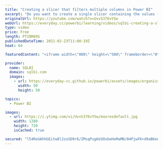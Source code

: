 ```yaml
---
title: "Creating a slicer that filters multiple columns in Power BI"
excerpt: "Do you want to create a single slicer containing the values from different columns? Learn how to create a slicer that applies the selected filters on any of the underlying columns. Article and download: https://sql.bi/323178/?aff=yt  How to learn DAX: https://www.sqlbi.com/guides/dax/?aff=yt The definitive"
originalUrl: https://youtube.com/watch?v=UvvS376vYSw
webUrl: https://everyday.cc/powerbi/learning/videos/sqlbi-creating-a-slicer-that-filters-multiple-columns-in-power-bi/
type: video
price: Free
length: PT20M49S
publishedDateTime: 2021-02-23T11:00:19Z
heat: 64

featuredContent: "<iframe width=\"800\" height=\"500\" frameborder=\"0\" src=\"https://www.youtube.com/embed/UvvS376vYSw\" allow=\"accelerometer; autoplay; encrypted-media; gyroscope; picture-in-picture\" allowfullscreen></iframe>"

provider:
  name: SQLBI
  domain: sqlbi.com
  images:
    - url: https://everyday-cc.github.io/powerbi/assets/images/organizations/sqlbi.com-50x50.jpg
      width: 50
      height: 50

topics:
  - Power BI

images:
  - url: https://i.ytimg.com/vi/UvvS376vYSw/maxresdefault.jpg
    width: 1280
    height: 720
    isCached: true

secured: "l54ReUAhhGEitw8l2zoSD9r6/ZMsqPugHzUOxbeHoMaMN/04PjwFK+d9aB6enygCdTuhDGkeh5fbQK+bJHuvLrfLBgLV1ziGvUu336HlmTkFwILIgxwPlP+blz49htcQJcOoUJRi+vJfNMqmsDfaI/t9+oYxextglJhiZ8Ig7XtYOEm0Jg7vFJdZFDPf8JkWZ9Bpf6kNDk1iJVndpO6PtUvEgogZeWO6f1r4lcnJgvxwO9e3aJDnYfkEXzUREe/FxtQEihJrlNdU8Q6o9umG5rcsVtm4oF6FOcu19yjjlckVGwT1fPVsjEwWRQcgOQC4B/EkUM4jyKMK0pqd0tFVInFSO4wzmg58iY13q68DlmYe4emRmZBaUFWYRODDbC721Hoj1pCHT1q7nrlXhs6NhyNez5mN46FKrEdCFMIjOog=;B6qIr1DYZig6T7yKqFlBaA=="
---
```


